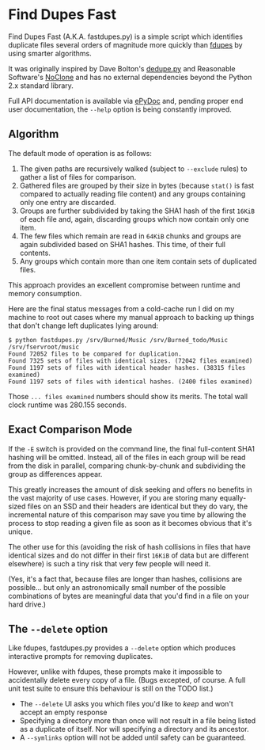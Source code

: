# Find Dupes Fast

Find Dupes Fast (A.K.A. fastdupes.py) is a simple script which identifies
duplicate files several orders of magnitude more quickly than
[fdupes](https://packages.debian.org/stable/fdupes) by using smarter
algorithms.

It was originally inspired by Dave Bolton's
[dedupe.py](http://davebolton.net/blog/?p=173) and Reasonable Software's
[NoClone](http://noclone.net/) and has no external dependencies beyond the
Python 2.x standard library.

Full API documentation is available via
[ePyDoc](http://epydoc.sourceforge.net/) and, pending proper end user
documentation, the `--help` option is being constantly improved.

## Algorithm

The default mode of operation is as follows:

1. The given paths are recursively walked (subject to `--exclude` rules) to
   gather a list of files for comparison.
2. Gathered files are grouped by their size in bytes (because `stat()` is fast
   compared to actually reading file content) and any groups containing only
   one entry are discarded.
3. Groups are further subdivided by taking the SHA1 hash of the first `16KiB`
   of each file and, again, discarding groups which now contain only one item.
4. The few files which remain are read in `64KiB` chunks and groups are again
   subdivided based on SHA1 hashes. This time, of their full contents.
5. Any groups which contain more than one item contain sets of duplicated
   files.

This approach provides an excellent compromise between runtime and memory
consumption.

Here are the final status messages from a cold-cache run I did on my machine to
root out cases where my manual approach to backing up things that don't change
left duplicates lying around:

```
$ python fastdupes.py /srv/Burned/Music /srv/Burned_todo/Music /srv/fservroot/music
Found 72052 files to be compared for duplication.
Found 7325 sets of files with identical sizes. (72042 files examined)
Found 1197 sets of files with identical header hashes. (38315 files examined)
Found 1197 sets of files with identical hashes. (2400 files examined)
```

Those `... files examined` numbers should show its merits. The total wall clock
runtime was 280.155 seconds.

## Exact Comparison Mode

If the `-E` switch is provided on the command line, the final full-content SHA1
hashing will be omitted. Instead, all of the files in each group will be read
from the disk in parallel, comparing chunk-by-chunk and subdividing the group
as differences appear.

This greatly increases the amount of disk seeking and offers no benefits in
the vast majority of use cases. However, if you are storing many equally-sized
files on an SSD and their headers are identical but they do vary, the
incremental nature of this comparison may save you time by allowing the
process to stop reading a given file as soon as it becomes obvious that it's
unique.

The other use for this (avoiding the risk of hash collisions in files that
have identical sizes and do not differ in their first `16KiB` of data but are
different elsewhere) is such a tiny risk that very few people will need it.

(Yes, it's a fact that, because files are longer than hashes, collisions are
possible... but only an astronomically small number of the possible
combinations of bytes are meaningful data that you'd find in a file on your
hard drive.)

## The `--delete` option

Like fdupes, fastdupes.py provides a `--delete` option which produces
interactive prompts for removing duplicates.

However, unlike with fdupes, these prompts make it impossible to accidentally
delete every copy of a file. (Bugs excepted, of course. A full unit test suite
to ensure this behaviour is still on the TODO list.)

* The `--delete` UI asks you which files you'd like to *keep* and won't accept an
empty response
* Specifying a directory more than once will not result in a file being listed
  as a duplicate of itself. Nor will specifying a directory and its ancestor.
* A `--symlinks` option will not be added until safety can be guaranteed.

